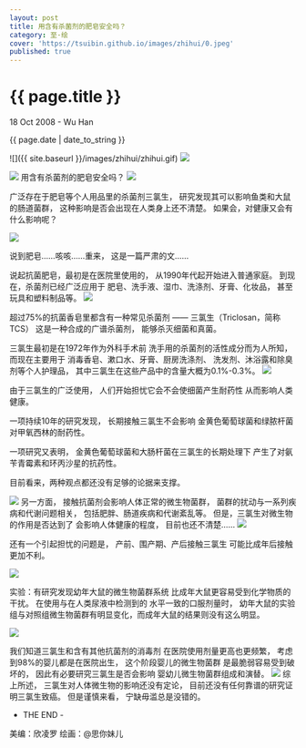 ```yaml
---
layout: post
title: 用含有杀菌剂的肥皂安全吗？
category: 至·绘
cover: 'https://tsuibin.github.io/images/zhihui/0.jpeg'
published: true
---
```


{{ page.title }}
================

<p class="meta">18 Oct 2008 - Wu Han</p>
<time class="post-meta-item" datetime="{{ page.date | date:"%y-%m-%d" }}"><i class="iconfont icon-date"></i>{{ page.date | date_to_string }}</time>



![]({{ site.baseurl }}/images/zhihui/zhihui.gif)
![](/images/biaoyu.png)

<img class="" src="/images/dian.gif" >
用含有杀菌剂的肥皂安全吗？
<img class="" src="/images/zhihui/0.jpeg" >

广泛存在于肥皂等个人用品里的杀菌剂三氯生，
研究发现其可以影响鱼类和大鼠的肠道菌群，
这种影响是否会出现在人类身上还不清楚。
如果会，对健康又会有什么影响呢？


<img class="" src="/images/zhihui/1.jpeg" >

说到肥皂……咳咳……重来，
这是一篇严肃的文……

说起抗菌肥皂，最初是在医院里使用的，
从1990年代起开始进入普通家庭。
到现在，杀菌剂已经广泛应用于
肥皂、洗手液、湿巾、洗涤剂、牙膏、化妆品，
甚至玩具和塑料制品等。
<img class="" src="/images/zhihui/2.jpeg" >

超过75%的抗菌香皂里都含有一种常见杀菌剂
—— 三氯生（Triclosan，简称TCS）
这是一种合成的广谱杀菌剂，
能够杀灭细菌和真菌。

三氯生最初是在1972年作为外科手术前
洗手用的杀菌剂的活性成分而为人所知，
而现在主要用于
消毒香皂、漱口水、牙膏、厨房洗涤剂、
洗发剂、沐浴露和除臭剂等个人护理品，
其中三氯生在这些产品中的含量大概为0.1%-0.3%。
<img class="" src="/images/zhihui/3.jpeg" >


由于三氯生的广泛使用，
人们开始担忧它会不会使细菌产生耐药性
从而影响人类健康。

一项持续10年的研究发现，
长期接触三氯生不会影响
金黄色葡萄球菌和绿脓杆菌对甲氧西林的耐药性。

一项研究又表明，
金黄色葡萄球菌和大肠杆菌在三氯生的长期处理下
产生了对氨苄青霉素和环丙沙星的抗药性。

目前看来，两种观点都还没有足够的论据来支撑。

<img class="" src="/images/zhihui/4.jpeg" >
另一方面，
接触抗菌剂会影响人体正常的微生物菌群，
菌群的扰动与一系列疾病和代谢问题相关，
包括肥胖、肠道疾病和代谢紊乱等。
但是，三氯生对微生物的作用是否达到了
会影响人体健康的程度，
目前也还不清楚……

<img class="" src="/images/zhihui/5.jpeg" >

还有一个引起担忧的问题是，
产前、围产期、产后接触三氯生
可能比成年后接触更加不利。

<img class="" src="/images/zhihui/6.jpeg" >

实验：有研究发现幼年大鼠的微生物菌群系统
比成年大鼠更容易受到化学物质的干扰。
在使用与在人类尿液中检测到的
水平一致的口服剂量时，
幼年大鼠的实验组与对照组微生物菌群有明显变化，而成年大鼠的结果则没有这么明显。

<img class="" src="/images/zhihui/7.jpeg" >

我们知道三氯生和含有其他抗菌剂的消毒剂
在医院使用剂量更高也更频繁，
考虑到98%的婴儿都是在医院出生，
这个阶段婴儿的微生物菌群
是最脆弱容易受到破坏的，
因此有必要研究三氯生是否会影响
婴幼儿微生物菌群组成和演替。
<img class="" src="/images/zhihui/8.jpeg" >
综上所述，
三氯生对人体微生物的影响还没有定论，
目前还没有任何靠谱的研究证明三氯生致癌。
但是谨慎来看，
宁缺毋滥总是没错的。

- THE END -

美编：欣凌罗 绘画：@思你妹儿
